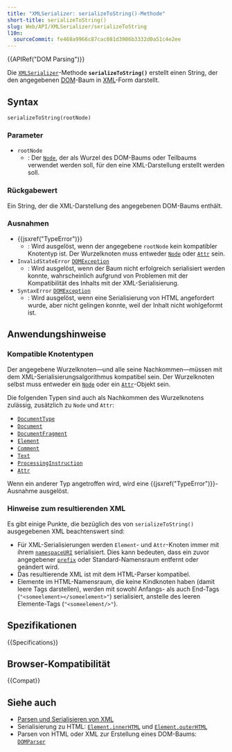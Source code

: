 ```yaml
---
title: "XMLSerializer: serializeToString()-Methode"
short-title: serializeToString()
slug: Web/API/XMLSerializer/serializeToString
l10n:
  sourceCommit: fe468a9966c87cac081d3986b3332d0a51c4e2ee
---
```


{{APIRef("DOM Parsing")}}

Die [`XMLSerializer`](/de/docs/Web/API/XMLSerializer)-Methode **`serializeToString()`** erstellt einen String, der den angegebenen [DOM](/de/docs/Glossary/DOM)-Baum in [XML](/de/docs/Glossary/XML)-Form darstellt.

## Syntax

```js-nolint
serializeToString(rootNode)
```

### Parameter

- `rootNode`
  - : Der [`Node`](/de/docs/Web/API/Node), der als Wurzel des DOM-Baums oder Teilbaums verwendet werden soll, für den eine XML-Darstellung erstellt werden soll.

### Rückgabewert

Ein String, der die XML-Darstellung des angegebenen DOM-Baums enthält.

### Ausnahmen

- {{jsxref("TypeError")}}
  - : Wird ausgelöst, wenn der angegebene `rootNode` kein kompatibler Knotentyp ist. Der Wurzelknoten muss entweder [`Node`](/de/docs/Web/API/Node) oder [`Attr`](/de/docs/Web/API/Attr) sein.
- `InvalidStateError` [`DOMException`](/de/docs/Web/API/DOMException)
  - : Wird ausgelöst, wenn der Baum nicht erfolgreich serialisiert werden konnte, wahrscheinlich aufgrund von Problemen mit der Kompatibilität des Inhalts mit der XML-Serialisierung.
- `SyntaxError` [`DOMException`](/de/docs/Web/API/DOMException)
  - : Wird ausgelöst, wenn eine Serialisierung von HTML angefordert wurde, aber nicht gelingen konnte, weil der Inhalt nicht wohlgeformt ist.

## Anwendungshinweise

### Kompatible Knotentypen

Der angegebene Wurzelknoten—und alle seine Nachkommen—müssen mit dem XML-Serialisierungsalgorithmus kompatibel sein. Der Wurzelknoten selbst muss entweder ein [`Node`](/de/docs/Web/API/Node) oder ein [`Attr`](/de/docs/Web/API/Attr)-Objekt sein.

Die folgenden Typen sind auch als Nachkommen des Wurzelknotens zulässig, zusätzlich zu `Node` und `Attr`:

- [`DocumentType`](/de/docs/Web/API/DocumentType)
- [`Document`](/de/docs/Web/API/Document)
- [`DocumentFragment`](/de/docs/Web/API/DocumentFragment)
- [`Element`](/de/docs/Web/API/Element)
- [`Comment`](/de/docs/Web/API/Comment)
- [`Text`](/de/docs/Web/API/Text)
- [`ProcessingInstruction`](/de/docs/Web/API/ProcessingInstruction)
- [`Attr`](/de/docs/Web/API/Attr)

Wenn ein anderer Typ angetroffen wird, wird eine {{jsxref("TypeError")}}-Ausnahme ausgelöst.

### Hinweise zum resultierenden XML

Es gibt einige Punkte, die bezüglich des von `serializeToString()` ausgegebenen XML beachtenswert sind:

- Für XML-Serialisierungen werden `Element`- und `Attr`-Knoten immer mit ihrem [`namespaceURI`](/de/docs/Web/API/Element/namespaceURI) serialisiert. Dies kann bedeuten, dass ein zuvor angegebener [`prefix`](/de/docs/Web/API/Element/prefix) oder Standard-Namensraum entfernt oder geändert wird.
- Das resultierende XML ist mit dem HTML-Parser kompatibel.
- Elemente im HTML-Namensraum, die keine Kindknoten haben (damit leere Tags darstellen), werden mit sowohl Anfangs- als auch End-Tags (`"<someelement></someelement>"`) serialisiert, anstelle des leeren Elemente-Tags (`"<someelement/>"`).

## Spezifikationen

{{Specifications}}

## Browser-Kompatibilität

{{Compat}}

## Siehe auch

- [Parsen und Serialisieren von XML](/de/docs/Web/XML/Parsing_and_serializing_XML)
- Serialisierung zu HTML: [`Element.innerHTML`](/de/docs/Web/API/Element/innerHTML) und
  [`Element.outerHTML`](/de/docs/Web/API/Element/outerHTML)
- Parsen von HTML oder XML zur Erstellung eines DOM-Baums: [`DOMParser`](/de/docs/Web/API/DOMParser)
